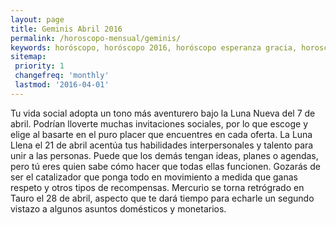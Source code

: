 ```yaml
---
layout: page
title: Geminis Abril 2016 
permalink: /horoscopo-mensual/geminis/
keywords: horóscopo, horóscopo 2016, horóscopo esperanza gracia, horoscop, horóscopos gratis, horoscopo geminis, horoscopo geminis 2016, Tarot, Astrologia, Zodíaco, geminis, horoscopo gratis, horoscopo del mes 
sitemap:
 priority: 1
 changefreq: 'monthly'
 lastmod: '2016-04-01'
---
```


 Tu vida social adopta un tono más aventurero bajo la Luna Nueva del 7 de abril. Podrían lloverte muchas invitaciones sociales, por lo que escoge y elige al basarte en el puro placer que encuentres en cada oferta. La Luna Llena el 21 de abril acentúa tus habilidades interpersonales y talento para unir a las personas. Puede que los demás tengan ideas, planes o agendas, pero tú eres quien sabe cómo hacer que todas ellas funcionen. Gozarás de ser el catalizador que ponga todo en movimiento a medida que ganas respeto y otros tipos de recompensas. Mercurio se torna retrógrado en Tauro el 28 de abril, aspecto que te dará tiempo para echarle un segundo vistazo a algunos asuntos domésticos y monetarios.
